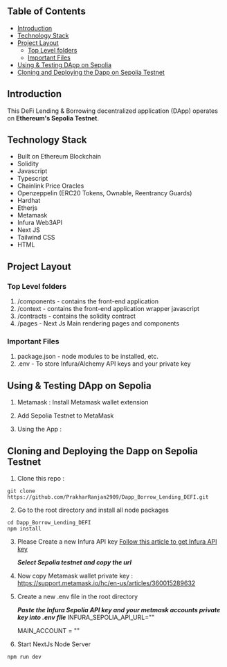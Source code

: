 ## Table of Contents

- [Introduction](#introduction)
- [Technology Stack](#technology-stack)
- [Project Layout](#project-layout)
  - [Top Level folders](#top-level-folders)
  - [Important Files](#important-files)
- [Using & Testing DApp on Sepolia](#using--testing-DApp-on-sepolia)
- [Cloning and Deploying the Dapp on Sepolia Testnet](#cloning-and-deploying-the-dapp-on-sepolia-testnet)


## Introduction
This DeFi Lending & Borrowing decentralized application (DApp) operates on **Ethereum's Sepolia Testnet**. 


## Technology Stack

- Built on Ethereum Blockchain
- Solidity
- Javascript
- Typescript
- Chainlink Price Oracles
- Openzeppelin (ERC20 Tokens, Ownable, Reentrancy Guards)
- Hardhat
- Etherjs
- Metamask
- Infura Web3API
- Next JS
- Tailwind CSS
- HTML

## Project Layout

### Top Level folders

1. /components - contains the front-end application
2. /context - contains the front-end application wrapper javascript
3. /contracts - contains the solidity contract
4. /pages - Next Js Main rendering pages and components


### Important Files

1. package.json - node modules to be installed, etc.
2. .env - To store Infura/Alchemy API keys and your private key

## Using & Testing DApp on Sepolia

1. Metamask : Install Metamask wallet extension

2. Add Sepolia Testnet to MetaMask

3. Using the App : 

## Cloning and Deploying the Dapp on Sepolia Testnet

1. Clone this repo :

```
git clone https://github.com/PrakharRanjan2909/Dapp_Borrow_Lending_DEFI.git
```

2. Go to the root directory and install all node packages

```
cd Dapp_Borrow_Lending_DEFI
npm install
```

3. Please Create a new Infura API key
   [Follow this article to get Infura API key](https://medium.com/jelly-market/how-to-get-infura-api-key-e7d552dd396f)

   **_Select Sepolia testnet and copy the url_**


4. Now copy Metamask wallet private key : https://support.metamask.io/hc/en-us/articles/360015289632

5. Create a new .env file in the root directory

   **_Paste the Infura Sepolia API key and your metmask accounts private key into .env file_**
    INFURA_SEPOLIA_API_URL=""

    MAIN_ACCOUNT = ""
   

6. Start NextJs Node Server

```
npm run dev
```


